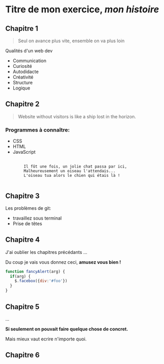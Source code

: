 ﻿# Titre de mon exercice, *mon histoire*

## Chapitre 1

> Seul on avance plus vite, ensemble on va plus loin

Qualités d'un web dev
* Communication
* Curiosité
* Autodidacte
* Créativité
* Structure
* Logique

## Chapitre 2  

>Website without visitors is like a ship lost in the horizon.

### Programmes à connaître:
* CSS
* HTML
* JavaScript

<pre>
	<code>
		Il fût une fois, un jolie chat passa par ici,
		Malheureusement un oiseau l'attendais...
		L'oiseau tua alors le chien qui étais là !
	</code>
</pre>

## Chapitre 3
Les problèmes de git:

* travaillez sous terminal
* Prise de têtes


## Chapitre 4

J'ai oublier les chapitres précédants ...

Du coup je vais vous donnez ceci, **amusez vous bien !**

```javascript
function fancyAlert(arg) {
  if(arg) {
    $.facebox({div:'#foo'})
  }
}
```

## Chapitre 5 

...


**Si seulement on pouvait faire quelque chose de concret.**

Mais mieux vaut ecrire n'importe quoi.

## Chapitre 6
